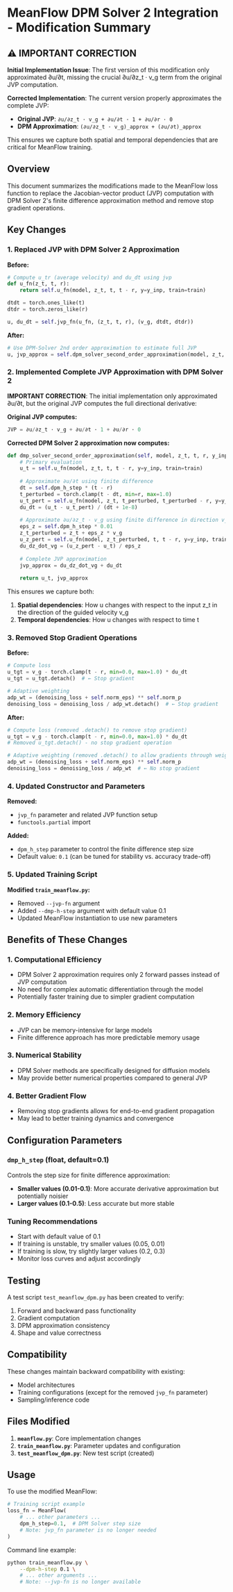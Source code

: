 # MeanFlow DPM Solver 2 Integration - Modification Summary

## ⚠️ IMPORTANT CORRECTION

**Initial Implementation Issue**: The first version of this modification only approximated ∂u/∂t, missing the crucial ∂u/∂z_t · v_g term from the original JVP computation.

**Corrected Implementation**: The current version properly approximates the complete JVP:
- **Original JVP**: `∂u/∂z_t · v_g + ∂u/∂t · 1 + ∂u/∂r · 0`
- **DPM Approximation**: `(∂u/∂z_t · v_g)_approx + (∂u/∂t)_approx`

This ensures we capture both spatial and temporal dependencies that are critical for MeanFlow training.

## Overview

This document summarizes the modifications made to the MeanFlow loss function to replace the Jacobian-vector product (JVP) computation with DPM Solver 2's finite difference approximation method and remove stop gradient operations.

## Key Changes

### 1. Replaced JVP with DPM Solver 2 Approximation

**Before:**
```python
# Compute u_tr (average velocity) and du_dt using jvp
def u_fn(z_t, t, r):
    return self.u_fn(model, z_t, t, t - r, y=y_inp, train=train)

dtdt = torch.ones_like(t)
dtdr = torch.zeros_like(r)

u, du_dt = self.jvp_fn(u_fn, (z_t, t, r), (v_g, dtdt, dtdr))
```

**After:**
```python
# Use DPM-Solver 2nd order approximation to estimate full JVP
u, jvp_approx = self.dpm_solver_second_order_approximation(model, z_t, t, r, y_inp, v_g, train=train)
```

### 2. Implemented Complete JVP Approximation with DPM Solver 2

**IMPORTANT CORRECTION**: The initial implementation only approximated ∂u/∂t, but the original JVP computes the full directional derivative:

**Original JVP computes:**
```python
JVP = ∂u/∂z_t · v_g + ∂u/∂t · 1 + ∂u/∂r · 0
```

**Corrected DPM Solver 2 approximation now computes:**
```python
def dmp_solver_second_order_approximation(self, model, z_t, t, r, y_inp, v_g, train=True):
    # Primary evaluation
    u_t = self.u_fn(model, z_t, t, t - r, y=y_inp, train=train)
    
    # Approximate ∂u/∂t using finite difference
    dt = self.dpm_h_step * (t - r)
    t_perturbed = torch.clamp(t - dt, min=r, max=1.0)
    u_t_pert = self.u_fn(model, z_t, t_perturbed, t_perturbed - r, y=y_inp, train=train)
    du_dt = (u_t - u_t_pert) / (dt + 1e-8)
    
    # Approximate ∂u/∂z_t · v_g using finite difference in direction v_g
    eps_z = self.dpm_h_step * 0.01
    z_t_perturbed = z_t + eps_z * v_g
    u_z_pert = self.u_fn(model, z_t_perturbed, t, t - r, y=y_inp, train=train)
    du_dz_dot_vg = (u_z_pert - u_t) / eps_z
    
    # Complete JVP approximation
    jvp_approx = du_dz_dot_vg + du_dt
    
    return u_t, jvp_approx
```

This ensures we capture both:
1. **Spatial dependencies**: How u changes with respect to the input z_t in the direction of the guided velocity v_g
2. **Temporal dependencies**: How u changes with respect to time t

### 3. Removed Stop Gradient Operations

**Before:**
```python
# Compute loss
u_tgt = v_g - torch.clamp(t - r, min=0.0, max=1.0) * du_dt
u_tgt = u_tgt.detach()  # ← Stop gradient

# Adaptive weighting
adp_wt = (denoising_loss + self.norm_eps) ** self.norm_p
denoising_loss = denoising_loss / adp_wt.detach()  # ← Stop gradient
```

**After:**
```python
# Compute loss (removed .detach() to remove stop gradient)
u_tgt = v_g - torch.clamp(t - r, min=0.0, max=1.0) * du_dt
# Removed u_tgt.detach() - no stop gradient operation

# Adaptive weighting (removed .detach() to allow gradients through weighting)
adp_wt = (denoising_loss + self.norm_eps) ** self.norm_p
denoising_loss = denoising_loss / adp_wt  # ← No stop gradient
```

### 4. Updated Constructor and Parameters

**Removed:**
- `jvp_fn` parameter and related JVP function setup
- `functools.partial` import

**Added:**
- `dpm_h_step` parameter to control the finite difference step size
- Default value: `0.1` (can be tuned for stability vs. accuracy trade-off)

### 5. Updated Training Script

**Modified `train_meanflow.py`:**
- Removed `--jvp-fn` argument
- Added `--dmp-h-step` argument with default value 0.1
- Updated MeanFlow instantiation to use new parameters

## Benefits of These Changes

### 1. Computational Efficiency
- DPM Solver 2 approximation requires only 2 forward passes instead of JVP computation
- No need for complex automatic differentiation through the model
- Potentially faster training due to simpler gradient computation

### 2. Memory Efficiency
- JVP can be memory-intensive for large models
- Finite difference approach has more predictable memory usage

### 3. Numerical Stability
- DPM Solver methods are specifically designed for diffusion models
- May provide better numerical properties compared to general JVP

### 4. Better Gradient Flow
- Removing stop gradients allows for end-to-end gradient propagation
- May lead to better training dynamics and convergence

## Configuration Parameters

### `dmp_h_step` (float, default=0.1)
Controls the step size for finite difference approximation:
- **Smaller values (0.01-0.1)**: More accurate derivative approximation but potentially noisier
- **Larger values (0.1-0.5)**: Less accurate but more stable

### Tuning Recommendations
- Start with default value of 0.1
- If training is unstable, try smaller values (0.05, 0.01)
- If training is slow, try slightly larger values (0.2, 0.3)
- Monitor loss curves and adjust accordingly

## Testing

A test script `test_meanflow_dpm.py` has been created to verify:
1. Forward and backward pass functionality
2. Gradient computation
3. DPM approximation consistency
4. Shape and value correctness

## Compatibility

These changes maintain backward compatibility with existing:
- Model architectures
- Training configurations (except for the removed `jvp_fn` parameter)
- Sampling/inference code

## Files Modified

1. **`meanflow.py`**: Core implementation changes
2. **`train_meanflow.py`**: Parameter updates and configuration
3. **`test_meanflow_dpm.py`**: New test script (created)

## Usage

To use the modified MeanFlow:

```python
# Training script example
loss_fn = MeanFlow(
    # ... other parameters ...
    dpm_h_step=0.1,  # DPM Solver step size
    # Note: jvp_fn parameter is no longer needed
)
```

Command line example:
```bash
python train_meanflow.py \
    --dpm-h-step 0.1 \
    # ... other arguments ...
    # Note: --jvp-fn is no longer available
```
